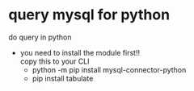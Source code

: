# query mysql for python
 do query in python
 * you need to install the module first!!<br>
   copy this to your CLI<br>
   - python -m pip install mysql-connector-python
   - pip install tabulate

